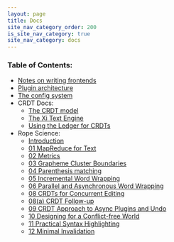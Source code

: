 ```yaml
---
layout: page
title: Docs
site_nav_category_order: 200
is_site_nav_category: true
site_nav_category: docs
---
```


### Table of Contents:
 - [Notes on writing frontends](docs/frontend-protocol.html)
 - [Plugin architecture](docs/plugin.html)
 - [The config system](docs/config.html)
 - CRDT Docs:
    - [The CRDT model](docs/crdt.html)
    - [The Xi Text Engine](docs/crdt-details.html)
    - [Using the Ledger for CRDTs](docs/fuchsia-ledger-crdts.html)
 - Rope Science:
    - [Introduction](docs/rope_science_00.html)
    - [01 MapReduce for Text](docs/rope_science_01.html)
    - [02 Metrics](docs/rope_science_02.html)
    - [03 Grapheme Cluster Boundaries](docs/rope_science_03.html)
    - [04 Parenthesis matching](docs/rope_science_04.html)
    - [05 Incremental Word Wrapping](docs/rope_science_05.html)
    - [06 Parallel and Asynchronous Word Wrapping](docs/rope_science_06.html)
    - [08 CRDTs for Concurrent Editing](docs/rope_science_08.html)
    - [08(a) CRDT Follow-up](docs/rope_science_08a.html)
    - [09 CRDT Approach to Async Plugins and Undo](docs/rope_science_09.html)
    - [10 Designing for a Conflict-free World](docs/rope_science_10.html)
    - [11 Practical Syntax Highlighting](docs/rope_science_11.html)
    - [12 Minimal Invalidation](docs/rope_science_12.html)
